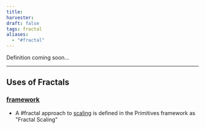 ```yaml
---
title: 
harvester: 
draft: false
tags: fractal
aliases:
  - "#fractal"
---
```


Definition coming soon...

---

## Uses of Fractals

### [framework](notes/dao-primitives/framework/framework.md)

- A #fractal approach to [scaling](lexicon/Scale.md) is defined in the Primitives framework as "Fractal Scaling"